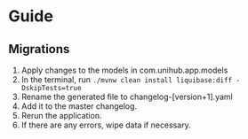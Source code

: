 # Guide

## Migrations
1. Apply changes to the models in com.unihub.app.models
2. In the terminal, run `./mvnw clean install liquibase:diff -DskipTests=true
`
3. Rename the generated file to changelog-[version+1].yaml
4. Add it to the master changelog.
5. Rerun the application.
6. If there are any errors, wipe data if necessary.